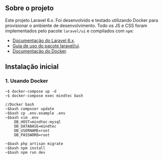 ## Sobre o projeto

Este projeto Laravel 6.x. Foi desenvolvido e testado utilizando Docker para provisionar o ambiente de desenvolvimento. Todo os JS e CSS foram implementados pelo pacote `laravel/ui` e compilados com `npm`:

- [Documentação do Laravel 6.x](https://laravel.com/docs/6.x).
- [Guia de uso do pacote laravel/ui](https://laravel.com/docs/6.x/frontend).
- [Documentação do Docker](https://docs.docker.com/compose/reference/up/).

## Instalação inicial
### 1. Usando Docker
```
~$ docker-compose up -d
~$ docker-compose exec mindtec bash

//Docker bash
~$bash composer update
~$bash cp .env.example .env
~$bash vim .env
    DB_HOST=mindtec-mysql
    DB_DATABASE=mindtec
    DB_USERNAME=root
    DB_PASSWORD=root
    
~$bash php artisan migrate
~$bash npm install
~$bash npm run dev

```
